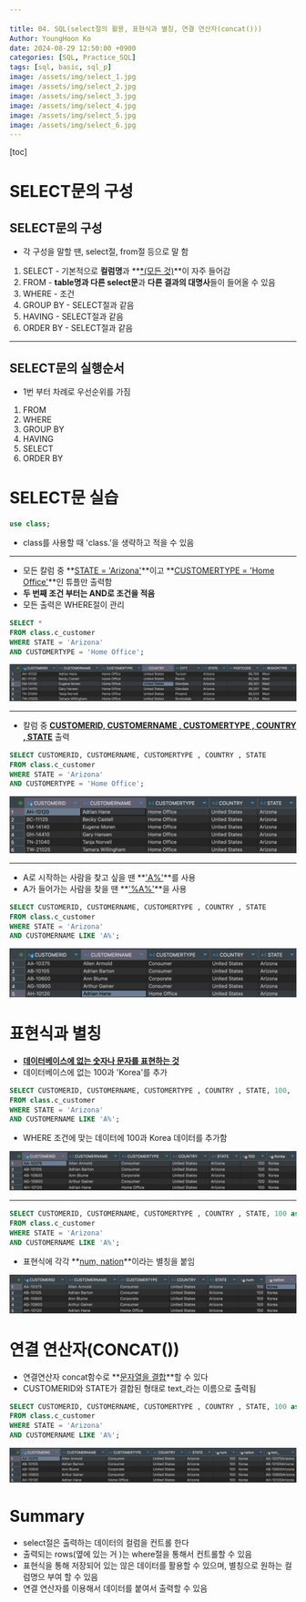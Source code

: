 ```yaml
---

title: 04. SQL(select절의 활용, 표현식과 별칭, 연결 연산자(concat()))
Author: YoungHoon Ko
date: 2024-08-29 12:50:00 +0900
categories: [SQL, Practice_SQL]
tags: [sql, basic, sql_p]
image: /assets/img/select_1.jpg
image: /assets/img/select_2.jpg
image: /assets/img/select_3.jpg
image: /assets/img/select_4.jpg
image: /assets/img/select_5.jpg
image: /assets/img/select_6.jpg
---
```

[toc]

# SELECT문의 구성

## SELECT문의 구성

- 각 구성을 말할 땐, select절, from절 등으로 말 함

1. SELECT - 기본적으로 **컬럼명**과 **<u>*(모든 것)</u>**이 자주 들어감
2. FROM - **table명과 다른 select문**과 **다른 결과의 대명사**들이 들어올 수 있음
3. WHERE - 조건
4. GROUP BY - SELECT절과 같음
5. HAVING - SELECT절과 같음
6. ORDER BY - SELECT절과 같음

---

## SELECT문의 실행순서

- 1번 부터 차례로 우선순위를 가짐

1. FROM
2. WHERE
3. GROUP BY
4. HAVING
5. SELECT
6. ORDER BY

# SELECT문 실습

```sql
use class;	
```

- class를 사용할 때 'class.'을 생략하고 적을 수 있음

---

- 모든 칼럼 중  **<u>STATE = 'Arizona'</u>**이고  **<u>CUSTOMERTYPE = 'Home Office'</u>**인 튜플만 출력함
- **두 번째 조건 부터는  AND로 조건을 적음**
- 모든 출력은 WHERE절이 관리

```sql
SELECT *
FROM class.c_customer
WHERE STATE = 'Arizona'
AND CUSTOMERTYPE = 'Home Office';
```

![](/assets/img/select_1.jpg)

---

- 칼럼 중 **<u>CUSTOMERID, CUSTOMERNAME , CUSTOMERTYPE , COUNTRY , STATE</u>** 출력

```sql
SELECT CUSTOMERID, CUSTOMERNAME, CUSTOMERTYPE , COUNTRY , STATE 
FROM class.c_customer
WHERE STATE = 'Arizona'
AND CUSTOMERTYPE = 'Home Office';
```

![](/assets/img/select_2.jpg)

---

- A로 시작하는 사람을 찾고 싶을 땐 **<u>'A%'</u>**를 사용
- A가 들어가는 사람을 찾을 땐 **<u>'%A%'</u>**을 사용

```sql
SELECT CUSTOMERID, CUSTOMERNAME, CUSTOMERTYPE , COUNTRY , STATE 
FROM class.c_customer
WHERE STATE = 'Arizona'
AND CUSTOMERNAME LIKE 'A%';
```

![](/assets/img/select_3.jpg)

# 표현식과 별칭

- **<u>데이터베이스에 없는 숫자나 문자를 표현하는 것</u>**
- 데이터베이스에 없는 100과 'Korea'를 추가

```sql
SELECT CUSTOMERID, CUSTOMERNAME, CUSTOMERTYPE , COUNTRY , STATE, 100, 'Korea'
FROM class.c_customer
WHERE STATE = 'Arizona'
AND CUSTOMERNAME LIKE 'A%';
```

- WHERE 조건에 맞는 데이터에 100과 Korea 데이터를 추가함

![](/assets/img/select_4.jpg)

---

```sql
SELECT CUSTOMERID, CUSTOMERNAME, CUSTOMERTYPE , COUNTRY , STATE, 100 as num, 'Korea' as nation
FROM class.c_customer
WHERE STATE = 'Arizona'
AND CUSTOMERNAME LIKE 'A%';
```

- 표현식에 각각 **<u>num, nation</u>**이라는 별칭을 붙임

![](/assets/img/select_5.jpg)

# 연결 연산자(CONCAT())

- 연결연산자 concat함수로 **<u>문자열을 결합</u>**할 수 있다
- CUSTOMERID와 STATE가 결합된 형태로 text_라는 이름으로 출력됨

```sql
SELECT CUSTOMERID, CUSTOMERNAME, CUSTOMERTYPE , COUNTRY , STATE, 100 as num, 'Korea' as nation,CONCAT(CUSTOMERID , STATE) as text_ 
FROM class.c_customer
WHERE STATE = 'Arizona'
AND CUSTOMERNAME LIKE 'A%';
```

![](/assets/img/select_6.jpg)

# Summary

- select절은 출력하는 데이터의 컬럼을 컨트롤 한다
- 출력되는 rows(옆에 있는 거 )는 where절을 통해서 컨트롤할 수 있음
- 표현식을 통해 저장되어 있는 않은 데이터를 활용할 수 있으며, 별칭으로 원하는 컬럼명으 부여 할 수 있음
- 연결 연산자를 이용해서 데이터를 붙여서 출력할 수 있음
